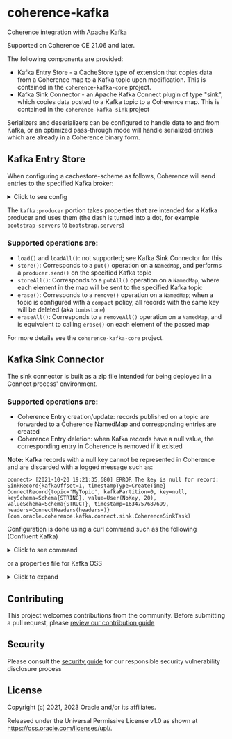 # coherence-kafka
Coherence integration with Apache Kafka

Supported on Coherence CE 21.06 and later.

The following components are provided:

- Kafka Entry Store - a CacheStore type of extension that copies data from a Coherence map to a Kafka topic upon modification. This is contained in the `coherence-kafka-core` project.
- Kafka Sink Connector - an Apache Kafka Connect plugin of type "sink", which copies data posted to a Kafka topic to a Coherence map. This is contained in the `coherence-kafka-sink` project

Serializers and deserializers can be configured to handle data to and from Kafka, or an optimized pass-through mode will handle serialized entries which are already in a Coherence binary form.

## Kafka Entry Store

When configuring a cachestore-scheme as follows, Coherence will send entries to the specified Kafka broker:

<details>
<summary>Click to see config</summary>
<p>

```xml
<?xml version="1.0"?>

<cache-config xmlns:xsi="http://www.w3.org/2001/XMLSchema-instance"
              xmlns="http://xmlns.oracle.com/coherence/coherence-cache-config"
              xmlns:kafka="class://com.oracle.coherence.kafka.KafkaNamespaceHandler"
              xsi:schemaLocation="http://xmlns.oracle.com/coherence/coherence-cache-config coherence-cache-config.xsd">
  <caching-scheme-mapping>
    <cache-mapping>
      <cache-name>foo</cache-name>
      <scheme-name>partitioned-rwbm-kafka</scheme-name>
    </cache-mapping>
  </caching-scheme-mapping>

  <caching-schemes>
    <distributed-scheme>
      <scheme-name>partitioned-rwbm-kafka</scheme-name>

      <backing-map-scheme>
        <partitioned>true</partitioned>
        <read-write-backing-map-scheme>
          <internal-cache-scheme>
            <local-scheme>
            </local-scheme>
          </internal-cache-scheme>
          <cachestore-scheme>
            <class-scheme>
              <kafka:producer>
                <!-- use default class -->
                <kafka:topic-name>{cache-name}</kafka:topic-name>
                <!-- default for passthrough is false -->
                <kafka:bootstrap-servers>localhost:9092</kafka:bootstrap-servers>
                <kafka:key-serializer>org.apache.kafka.common.serialization.StringSerializer</kafka:key-serializer>
                <kafka:value-serializer>org.apache.kafka.common.serialization.StringSerializer</kafka:value-serializer>
                <kafka:max-block-ms>5000</kafka:max-block-ms>
              </kafka:producer>
            </class-scheme>
          </cachestore-scheme>
        </read-write-backing-map-scheme>
      </backing-map-scheme>

      <autostart>true</autostart>
    </distributed-scheme>

  </caching-schemes>
</cache-config>
```

</p>
</details>

The `kafka:producer` portion takes properties that are intended for a Kafka producer and uses them (the dash is turned into a dot, for example `bootstrap-servers` to `bootstrap.servers`)

### Supported operations are:
- `load()` and `loadAll()`: not supported; see Kafka Sink Connector for this
- `store()`: Corresponds to a `put()` operation on a `NamedMap`, and performs a `producer.send()` on the specified Kafka topic
- `storeAll()`: Corresponds to a `putAll()` operation on a `NamedMap`, where each element in the map will be sent to the specified Kafka topic
- `erase()`: Corresponds to a `remove()` operation on a `NamedMap`; when a topic is configured with a `compact` policy, all records with the same key will be deleted (aka `tombstone`)
- `eraseAll()`: Corresponds to a `removeAll()` operation on a `NamedMap`, and is equivalent to calling `erase()` on each element of the passed map

For more details see the `coherence-kafka-core` project.

## Kafka Sink Connector

The sink connector is built as a zip file intended for being deployed in a Connect process' environment.

### Supported operations are:
- Coherence Entry creation/update: records published on a topic are forwarded to a Coherence NamedMap and corresponding entries are created
- Coherence Entry deletion: when Kafka records have a null value, the corresponding entry in Coherence is removed if it existed

**Note:** Kafka records with a null key cannot be represented in Coherence and are discarded with a logged message such as:

```text
connect> [2021-10-20 19:21:35,680] ERROR The key is null for record: SinkRecord{kafkaOffset=1, timestampType=CreateTime} ConnectRecord{topic='MyTopic', kafkaPartition=0, key=null, keySchema=Schema{STRING}, value=User(NoKey, 20), valueSchema=Schema{STRUCT}, timestamp=1634757687699, headers=ConnectHeaders(headers=)} (com.oracle.coherence.kafka.connect.sink.CoherenceSinkTask)
```

Configuration is done using a curl command such as the following (Confluent Kafka)

<details><summary>Click to see command</summary>
<p>

```
curl -X POST -H "Content-Type: application/json" \
    http://localhost:8083/connectors \
    -d '{"name":"coh-sink",
             "config":
                 {
                     "connector.class":"com.oracle.coherence.kafka.connect.CoherenceSinkConnector",
                     "topics":"MyTopic",
                     "coherence.cache.mappings":"MyTopic->MyCache"
                 }
         }'
```

</p>
</details>

or a properties file for Kafka OSS

<details><summary>Click to expand</summary>
<p>

```properties
name=coh-sink
topics=MyTopic
tasks.max=1
connector.class=com.oracle.coherence.kafka.connect.CoherenceSinkConnector
coherence.cache.mappings=MyTopic->MyCache
key.converter=com.oracle.coherence.kafka.connect.util.CustomConverter
value.converter=com.oracle.coherence.kafka.connect.util.CustomConverter
value.converter.serializer=org.apache.kafka.common.serialization.StringSerializer
value.converter.deserializer=org.apache.kafka.common.serialization.StringDeserializer
key.converter.serializer=org.apache.kafka.common.serialization.StringSerializer
key.converter.deserializer=org.apache.kafka.common.serialization.StringDeserializer
```

</p>
</details>

## Contributing

This project welcomes contributions from the community. Before submitting a pull request, please [review our contribution guide](./CONTRIBUTING.md)

## Security

Please consult the [security guide](./SECURITY.md) for our responsible security vulnerability disclosure process

## License

Copyright (c) 2021, 2023 Oracle and/or its affiliates.

Released under the Universal Permissive License v1.0 as shown at
<https://oss.oracle.com/licenses/upl/>.
